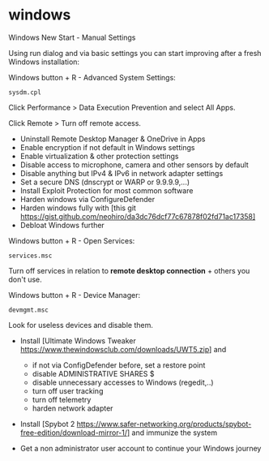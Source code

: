 # windows
Windows New Start - Manual Settings

Using run dialog and via basic settings you can start improving after a fresh Windows installation:

Windows button + R - Advanced System Settings:
```
sysdm.cpl
```
Click Performance > Data Execution Prevention and select All Apps.

Click Remote > Turn off remote access.

- Uninstall Remote Desktop Manager & OneDrive in Apps
- Enable encryption if not default in Windows settings
- Enable virtualization & other protection settings
- Disable access to microphone, camera and other sensors by default
- Disable anything but IPv4 & IPv6 in network adapter settings
- Set a secure DNS (dnscrypt or WARP or 9.9.9.9,...)
- Install Exploit Protection for most common software
- Harden windows via ConfigureDefender
- Harden windows fully with [this git https://gist.github.com/neohiro/da3dc76dcf77c67878f02fd71ac17358]
- Debloat Windows further

Windows button + R - Open Services:
```
services.msc
```
Turn off services in relation to **remote desktop connection** + others you don't use.

Windows button + R - Device Manager:
```
devmgmt.msc
```
Look for useless devices and disable them.

- Install [Ultimate Windows Tweaker https://www.thewindowsclub.com/downloads/UWT5.zip] and
  	- if not via ConfigDefender before, set a restore point	 
	- disable ADMINISTRATIVE SHARES $
 	- disable unnecessary accesses to Windows (regedit,..)
	- turn off user tracking
   	- turn off telemetry
	- harden network adapter

- Install [Spybot 2 https://www.safer-networking.org/products/spybot-free-edition/download-mirror-1/] and immunize the system
- Get a non administrator user account to continue your Windows journey
